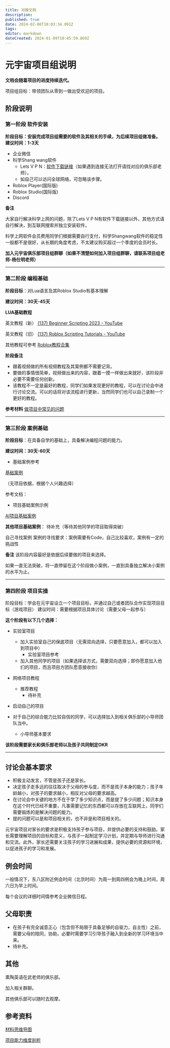 ```yaml
---
title: 对接文档
description: 
published: true
date: 2024-02-06T10:03:34.091Z
tags: 
editor: markdown
dateCreated: 2024-01-09T10:45:59.869Z
---
```


# 元宇宙项目组说明

**文档会随着项目的进度持续迭代。**

项目组目标：带领团队从零到一做出受欢迎的项目。

## 阶段说明

### **第一阶段 软件安装**

**阶段目标：安装完成项目组需要的软件及其相关的手续，为后续项目组做准备。**
**建议时间：1-3天**

* 企业微信
* 科学Shang wang软件
  * Lets V P N：[软件下载链接](https://www.interhelp.net/letsvpn-world/en/articles/2780068-%E5%A6%82%E4%BD%95%E4%B8%8B%E8%BD%BD%E5%BE%97%E5%88%B0%E5%BF%AB%E8%BF%9E-vpn)（如果遇到连接无法打开请找对应的俱乐部老师）。
  * 如自己可以访问全球网络，可忽略该步骤。
* Roblox Player(国际版)
* Roblox Studio(国际版)
* Discord

**备注**

大家自行解决科学上网的问题，除了Lets V P N有软件下载链接以外，其他方式请自行解决，到互联网搜索并独立安装软件。

科学上网软件会员费用同学们根据需要自行支付，科学Shangwang软件的稳定性一般都不是很好，从长期的角度考虑，不太建议购买超过一个季度的会员时长。


**加入元宇宙俱乐部项目组群聊（如果不清楚如何加入项目组群聊，请联系项目组老师-杨仕明老师）**


---

### **第二阶段 编程基础**

**阶段目标**：对Lua语言及其Roblox Studio有基本理解

**建议时间：30天-45天**

**LUA基础教程**

英文教程（新）
[(137) Beginner Scripting 2023 - YouTube](https://www.youtube.com/playlist?list=PLfAg6nOoAuSm3IFHTbLfknrEDnRoSxCwW)

英文教程（旧）
[(137) Roblox Scripting Tutorials - YouTube](https://www.youtube.com/playlist?list=PLsbxI7NIoTth8CE_os8sog72YTMLPhDSf)

其他教程可参考
[Roblox教程合集](../Roblox教程合集.md)

**阶段备注**

- 跟着视频做的所有视频教程及其案例都不需要记背。
- 要做的事情很简单，视频做出来的内容，跟着一摸一样做出来就好，该阶段非必要不需要任何创新。
- 该教程不一定是最好的教程，同学们如果发现更好的教程，可以在讨论会中进行讨论交流。可以的话将对该流程进行更新，当然同学们也可以自己录制一个更好的教程。

**参考材料**
[做项目中常见的问题](../../../做项目中常见的问题.md)

---

### **第三阶段 案例基础**

**阶段目标**：在具备自学的基础上，具备解决编程问题的能力。

**建议时间：30天-60天**

- 基础案例参考

[基础案例](元宇宙目/小案例合集.md)

 （无项目依据，根据个人兴趣选择）

参考文档：
- 项目基础案例示例

[AI项目基础案例](元宇宙AI项目/基础案例.md)



**其他项目基础案例**：
待补充（等待其他同学的项目取得突破）

自己寻找案例
案例的寻找要求：案例需要有Code，自己比较喜欢，案例有一定的挑战性

**备注**
该阶段内容最好是依据后续要做的项目来选择。

如果一直无法突破，将一直停留在这个阶段做小案例，一直到具备独立解决小案例的水平为止。

---

### **第四阶段 项目实操**

阶段目标：学会在元宇宙设立一个项目目标，并通过自己或者团队合作实现项目目标（游戏项目）
建议时间：需要根据项目具体讨论（需要父母一起参与）

**这个阶段有以下几个选择：**

- 实验室项目
	- 加入实验室自己的保底项目（无需双向选择，只要愿意加入，都可以加入到项目中）
		- 实验室项目参考
	- 加入其他同学的项目（如果选择该方式，需要双向选择；即你愿意加入他们的项目，而且项目方团队愿意接收你）


- 网络项目教程
	- 推荐教程
		- 待补充


- 启动自己的项目

- 对于自己的综合能力比较自信的同学，可以选择加入到相关俱乐部的小导师团队当中。
	- 小导师基本要求

**该阶段需要家长和俱乐部老师以及孩子共同制定OKR**

---

## 讨论会基本要求

- 积极主动发言，不管是孩子还是家长。
- 决定孩子走多远的往往取决于父母的参与度，而不是孩子本身的能力；孩子年龄越小，对孩子的要求越小，相反对父母的要求越高。
- 在讨论会中关键的地方不在于学了多少知识点，而是提了多少问题；知识本身在这个时代已经不重要，凡事需要记忆的东西都可以存放在互联网上，同学们需要锻炼的是解决问题的能力。
- 提的问题可以是和项目相关的，也不非是和项目相关的。

元宇宙项目对家长的要求是积极支持孩子参与项目，并提供必要的支持和鼓励。家长需要理解项目的目标和意义，与孩子一起制定学习计划，并定期与导师进行沟通和交流。此外，家长还需要关注孩子的学习进展和成果，提供必要的资源和环境，以促进孩子的学习和发展。

## 例会时间

一般情况下，东八区附近例会时间（北京时间）为周一到周四例会为晚上时间，周六日为早上时间。

每个会议的详细时间情参考企业微信日程。


## 父母职责

- 在孩子有完全诚意正心（包含但不局限于具备足够的自驱力，自主性）之前，需要父母的陪同，协助，必要时需要学习引导孩子融入到全新的学习环境当中来。
- 待补充。

## 其他

熏陶英语在武老师的俱乐部。

加入相关群聊。

其他俱乐部可以随时去观摩。

## 参考资料

[材料思维导图](AI_Robolx.md)

[项目能力维度剖析](项目能力维度剖析.md)


